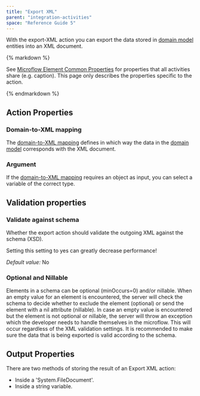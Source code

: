 ```yaml
---
title: "Export XML"
parent: "integration-activities"
space: "Reference Guide 5"
---
```



With the export-XML action you can export the data stored in [domain model](domain-model) entities into an XML document.

<div class="alert alert-info">{% markdown %}

See [Microflow Element Common Properties](microflow-element-common-properties) for properties that all activities share (e.g. caption). This page only describes the properties specific to the action.

{% endmarkdown %}</div>

## Action Properties

### Domain-to-XML mapping

The [domain-to-XML mapping](domain-to-xml-mappings) defines in which way the data in the [domain model](domain-model) corresponds with the XML document.

### Argument

If the [domain-to-XML mapping](domain-to-xml-mappings) requires an object as input, you can select a variable of the correct type.

## Validation properties

### Validate against schema

Whether the export action should validate the outgoing XML against the schema (XSD).

Setting this setting to yes can greatly decrease performance!

_Default value:_ No

### Optional and Nillable

Elements in a schema can be optional (minOccurs=0) and/or nillable. When an empty value for an element is encountered, the server will check the schema to decide whether to exclude the element (optional) or send the element with a nil attribute (nillable). In case an empty value is encountered but the element is not optional or nillable, the server will throw an exception which the developer needs to handle themselves in the microflow. This will occur regardless of the XML validation settings. It is recommended to make sure the data that is being exported is valid according to the schema.

## Output Properties

There are two methods of storing the result of an Export XML action:

*   Inside a 'System.FileDocument'.
*   Inside a string variable.
